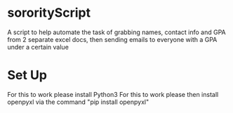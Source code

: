 # sororityScript
A script to help automate the task of grabbing names, contact info and GPA from 2 separate excel docs, then sending emails to everyone with a GPA under a certain value

# Set Up
For this to work please install Python3
For this to work please then install openpyxl via the command "pip install openpyxl"
